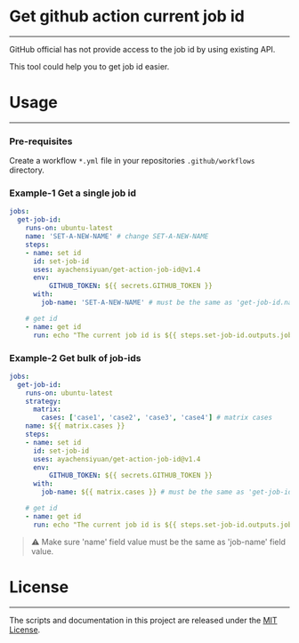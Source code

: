 # Get github action current job id

---

GitHub official has not provide access to the job id by using existing API. 

This tool could help you to get job id easier. 

# Usage

---

### Pre-requisites

Create a workflow `*.yml` file in your repositories `.github/workflows` directory.

### Example-1 Get a single job id

```yaml
jobs:
  get-job-id: 
    runs-on: ubuntu-latest
    name: 'SET-A-NEW-NAME' # change SET-A-NEW-NAME
    steps:
    - name: set id
      id: set-job-id
      uses: ayachensiyuan/get-action-job-id@v1.4
      env: 
    	  GITHUB_TOKEN: ${{ secrets.GITHUB_TOKEN }}
      with:
        job-name: 'SET-A-NEW-NAME' # must be the same as 'get-job-id.name' 

    # get id     
    - name: get id
      run: echo "The current job id is ${{ steps.set-job-id.outputs.jobId }}"


```
### Example-2 Get bulk of job-ids

```yaml
jobs:
  get-job-id: 
    runs-on: ubuntu-latest
    strategy:
      matrix:
        cases: ['case1', 'case2', 'case3', 'case4'] # matrix cases
    name: ${{ matrix.cases }} 
    steps:
    - name: set id
      id: set-job-id
      uses: ayachensiyuan/get-action-job-id@v1.4
      env: 
    	  GITHUB_TOKEN: ${{ secrets.GITHUB_TOKEN }}
      with:
        job-name: ${{ matrix.cases }} # must be the same as 'get-job-id.name' 

    # get id     
    - name: get id
      run: echo "The current job id is ${{ steps.set-job-id.outputs.jobId }}"

```
 
> ⚠️  Make sure 'name' field value must be the same as 'job-name' field value.



# License

---

The scripts and documentation in this project are released under the [MIT License](https://github.com/actions/upload-artifact/blob/main/LICENSE).